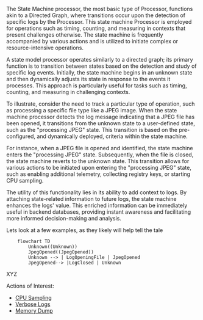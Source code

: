 The State Machine processor, the most basic type of Processor, functions
akin to a Directed Graph, where transitions occur upon the detection of
specific logs by the Processor. This state machine Processor is employed
for operations such as timing, counting, and measuring in contexts that
present challenges otherwise. The state machine is frequently
accompanied by various actions and is utilized to initiate complex or
resource-intensive operations.

A state model processor operates similarly to a directed graph; its
primary function is to transition between states based on the detection
and study of specific log events. Initially, the state machine begins in
an unknown state and then dynamically adjusts its state in response to
the events it processes. This approach is particularly useful for tasks
such as timing, counting, and measuring in challenging contexts.

To illustrate, consider the need to track a particular type of
operation, such as processing a specific file type like a JPEG image.
When the state machine processor detects the log message indicating that
a JPEG file has been opened, it transitions from the unknown state to a
user-defined state, such as the \"processing JPEG\" state. This
transition is based on the pre-configured, and dynamically deployed,
criteria within the state machine.

For instance, when a JPEG file is opened and identified, the state
machine enters the \"processing JPEG\" state. Subsequently, when the
file is closed, the state machine reverts to the unknown state. This
transition allows for various actions to be initiated upon entering the
\"processing JPEG\" state, such as enabling additional telemetry,
collecting registry keys, or starting CPU sampling.

The utility of this functionality lies in its ability to add context to
logs. By attaching state-related information to future logs, the state
machine enhances the logs\' value. This enriched information can be
immediately useful in backend databases, providing instant awareness and
facilitating more informed decision-making and analysis.

Lets look at a few examples, as they likely will help tell the tale

``` mermaid
    flowchart TD
        Unknown((Unknown))
        JpegOpened((JpegOpened))
        Unknown --> | LogOpeningFile | JpegOpened
        JpegOpened--> |LogClosed | Unknown
```

XYZ

Actions of Interest:

-   [CPU Sampling](../../Actions/Action.CPUSample.document.md)
-   [Verbose Logs](../../Actions/Action.VerboseLogs.document.md)
-   [Memory Dump](../../Actions//Action.MemoryDump.document.md)
